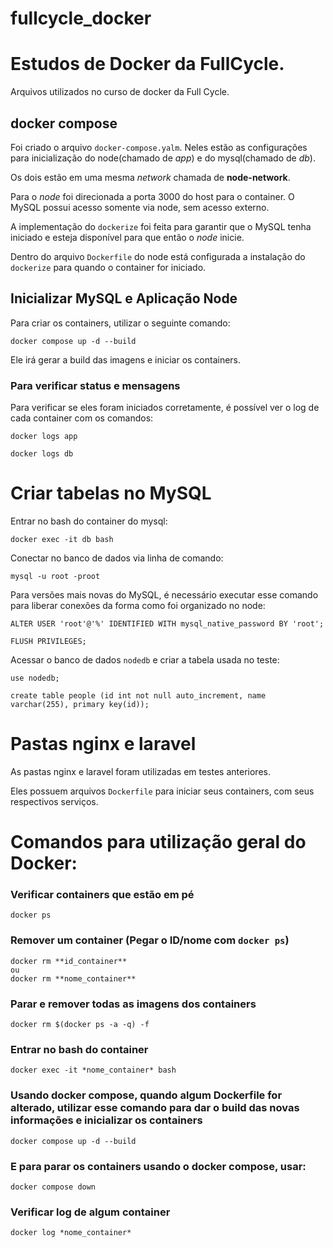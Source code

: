 # fullcycle_docker

# Estudos de Docker da FullCycle.

Arquivos utilizados no curso de docker da Full Cycle.

## docker compose

Foi criado o arquivo `docker-compose.yalm`. Neles estão as configurações para inicialização do node(chamado de *app*) e do mysql(chamado de *db*).

Os dois estão em uma mesma *network* chamada de **node-network**.

Para o *node* foi direcionada a porta 3000 do host para o container. O MySQL possui acesso somente via node, sem acesso externo.

A implementação do `dockerize` foi feita para garantir que o MySQL tenha iniciado e esteja disponível para que então o *node* inicie.

Dentro do arquivo `Dockerfile` do node está configurada a instalação do `dockerize` para quando o container for iniciado.

## Inicializar MySQL e Aplicação Node

Para criar os containers, utilizar o seguinte comando:

```
docker compose up -d --build
```

Ele irá gerar a build das imagens e iniciar os containers.

### Para verificar status e mensagens

Para verificar se eles foram iniciados corretamente, é possível ver o log de cada container com os comandos:

```
docker logs app

docker logs db
```

# Criar tabelas no MySQL

Entrar no bash do container do mysql:

```
docker exec -it db bash
```

Conectar no banco de dados via linha de comando:
```
mysql -u root -proot
```

Para versões mais novas do MySQL, é necessário executar esse comando para liberar conexões da forma como foi organizado no node:

```
ALTER USER 'root'@'%' IDENTIFIED WITH mysql_native_password BY 'root';

FLUSH PRIVILEGES;
```

Acessar o banco de dados `nodedb` e criar a tabela usada no teste:

```
use nodedb;

create table people (id int not null auto_increment, name varchar(255), primary key(id));
``` 


# Pastas **nginx** e **laravel** 
As pastas nginx e laravel foram utilizadas em testes anteriores.

Eles possuem arquivos `Dockerfile` para iniciar seus containers, com seus respectivos serviços.


# Comandos para utilização geral do Docker:

### Verificar containers que estão em pé
```
docker ps
```

### Remover um container (Pegar o ID/nome com `docker ps`)
```
docker rm **id_container** 
ou
docker rm **nome_container**

```

### Parar e remover todas as imagens dos containers
```
docker rm $(docker ps -a -q) -f
```

### Entrar no bash do container
```
docker exec -it *nome_container* bash
```

### Usando docker compose, quando algum Dockerfile for alterado, utilizar esse comando para dar o build das novas informações e inicializar os containers
```
docker compose up -d --build
```

### E para parar os containers usando o docker compose, usar:
```
docker compose down
```

### Verificar log de algum container
```
docker log *nome_container*
```

### 